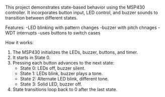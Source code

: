This project demonstrates state-based behavior using the MSP430 controller.
It incorporates button input, LED control, and buzzer sounds to transition between different states.

Features:
-LED blinking with pattern changes
-buzzer with pitch chnages
-WDT interrupts
-uses buttons to switch cases

How it works:
1. The MSP430 initializes the LEDs, buzzer, buttons, and timer.
2. It starts in State 0.
3. Pressing each button advances to the next state:
    - State 0: LEDs off, buzzer silent.
    - State 1: LEDs blink, buzzer plays a tone.
    - State 2: Alternate LED blink, different tone.
    - State 3: Solid LED, buzzer off.
4. State transitions loop back to 0 after the last state.
